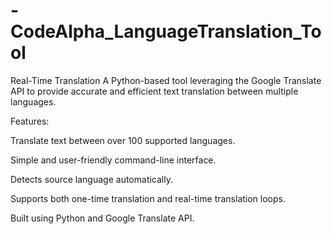 # -CodeAlpha_LanguageTranslation_Tool

Real-Time Translation
A Python-based tool leveraging the Google Translate API to provide accurate and efficient text translation between multiple languages.

Features:

Translate text between over 100 supported languages.

Simple and user-friendly command-line interface.

Detects source language automatically.

Supports both one-time translation and real-time translation loops.

Built using Python and Google Translate API.
